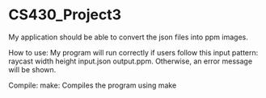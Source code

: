 # CS430_Project3
My application should be able to convert the json files into ppm images.

How to use: My program will run correctly if users follow this input pattern: raycast width height input.json output.ppm.
Otherwise, an error message will be shown.

Compile: 
make: Compiles the program using make


